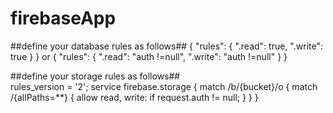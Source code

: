 # firebaseApp
##define your database rules as follows##
{
  "rules": {
    ".read": true,
    ".write": true
  }
} 
or
{
  "rules": {
    ".read": "auth !=null",
    ".write": "auth !=null"
  }
}




##define your storage rules as follows##  
rules_version = '2';
service firebase.storage {
  match /b/{bucket}/o {
    match /{allPaths=**} {
      allow read, write: if request.auth != null;
    }
  }
}
